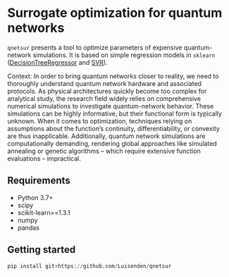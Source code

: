 # Surrogate optimization for quantum networks
 `qnetsur` presents a tool to optimize parameters of expensive quantum-network simulations. It is based on simple regression models in `sklearn` ([DecisionTreeRegressor](https://scikit-learn.org/stable/modules/generated/sklearn.tree.DecisionTreeRegressor.html#decisiontreeregressor) and [SVR](https://scikit-learn.org/stable/modules/generated/sklearn.svm.SVR.html#svr)).

Context: In order to bring quantum networks closer to reality, we need to thoroughly understand quantum network hardware and
associated protocols. As physical architectures quickly become too complex for analytical study, the research field widely
relies on comprehensive numerical simulations to investigate quantum-network behavior. These simulations can be highly
informative, but their functional form is typically unknown. When it comes to optimization, techniques relying on assumptions
about the function’s continuity, differentiability, or convexity are thus inapplicable. Additionally, quantum network simulations
are computationally demanding, rendering global approaches like simulated annealing or genetic algorithms – which require
extensive function evaluations – impractical.


## Requirements 
* Python 3.7+
* scipy
* scikit-learn==1.3.1
* numpy
* pandas

## Getting started
```python
pip install git+https://github.com/Luisenden/qnetsur
```
